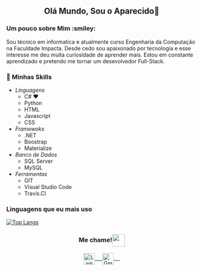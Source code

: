 <h2 align="center">Olá Mundo, Sou o Aparecido👋</h2> 


<h3> Um pouco sobre Mim :smiley:</h3>
<p>Sou técnico em informatica e atualmente curso Engenharia da Computação na Faculdade Impacta. Desde cedo sou apaixonado por tecnologia e esse interesse me deu muita curiosidade de aprender mais. Estou em constante aprendizado e pretendo me tornar um desevolvedor Full-Stack.</p>

<h3> 🚀 Minhas Skills</h3>

- *Linguagens*
	- C# ❤️
	- Python
	- HTML
	- Javascript
	- CSS
- *Framewoks*
	- .NET
	- Boostrap
	- Materialize
- *Banco de Dados*
	- SQL Server
	- MySQL
- *Ferramentas*
	- GIT
	- Visual Studio Code
	- Travis.CI

<h3>Linguagens que eu mais uso</h3>

[![Top Langs](https://github-readme-stats.vercel.app/api/top-langs/?username=aparecido789&layout=compact)](https://github.com/anuraghazra/github-readme-stats)


<div align="center">
  <h3 align="center">Me chame!<img align="center" src="https://github.com/rajput2107/rajput2107/blob/master/Assets/Handshake.gif" height="33px" /></h3> 
</div>
<p align="center">
 <a href="https://www.linkedin.com/in/aparecido-francisco/" target="blank">
  <img align="center" alt="LinkedIn" width="30px" src="https://www.vectorlogo.zone/logos/linkedin/linkedin-icon.svg" /> &nbsp; &nbsp;
 </a>
 <a href="aparecidofranciscosilva10@gmail.com" target="blank">
  <img align="center" alt="Gmail" width="30px" src="https://www.flaticon.com/svg/static/icons/svg/281/281769.svg" /> &nbsp; &nbsp;
 </a>
  <br/>
</p>
